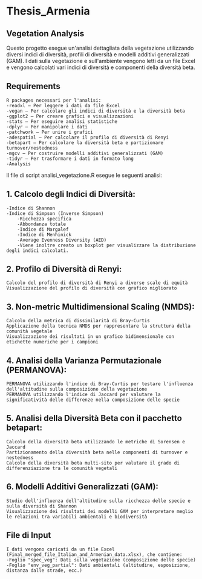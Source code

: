 # Thesis_Armenia
  ## Vegetation Analysis
  Questo progetto esegue un'analisi dettagliata della vegetazione utilizzando diversi indici di diversità, profili di diversità e modelli additivi generalizzati (GAM). I dati sulla vegetazione e sull'ambiente vengono letti da un file Excel e vengono calcolati vari indici di diversità e componenti della diversità beta.

  ## Requirements
    R packages necessari per l'analisi:
    -readxl – Per leggere i dati da file Excel
    -vegan – Per calcolare gli indici di diversità e la diversità beta
    -ggplot2 – Per creare grafici e visualizzazioni
    -stats – Per eseguire analisi statistiche
    -dplyr – Per manipolare i dati
    -patchwork – Per unire i grafici
    -adespatial – Per calcolare il profilo di diversità di Renyi
    -betapart – Per calcolare la diversità beta e partizionare turnover/nestedness
    -mgcv – Per costruire modelli additivi generalizzati (GAM)
    -tidyr – Per trasformare i dati in formato long
    -Analysis
    
  Il file di script analisi_vegetazione.R esegue le seguenti analisi:
  ## 1. Calcolo degli Indici di Diversità:
    -Indice di Shannon
    -Indice di Simpson (Inverse Simpson)
		-Ricchezza specifica
		-Abbondanza totale
		-Indice di Margalef
		-Indice di Menhinick
		-Average Evenness Diversity (AED)
		-Viene inoltre creato un boxplot per visualizzare la distribuzione degli indici calcolati.
	
 ## 2. Profilo di Diversità di Renyi:
 	Calcolo del profilo di diversità di Renyi a diverse scale di equità
	Visualizzazione del profilo di diversità con grafico migliorato
 
 ## 3. Non-metric Multidimensional Scaling (NMDS):
 	Calcolo della metrica di dissimilarità di Bray-Curtis	
	Applicazione della tecnica NMDS per rappresentare la struttura della comunità vegetale
 	Visualizzazione dei risultati in un grafico bidimensionale con etichette numeriche per i campioni
	
 ## 4. Analisi della Varianza Permutazionale (PERMANOVA):
 	PERMANOVA utilizzando l'indice di Bray-Curtis per testare l'influenza dell'altitudine sulla composizione della vegetazione
	PERMANOVA utilizzando l'indice di Jaccard per valutare la significatività delle differenze nella composizione delle specie
 
 ## 5. Analisi della Diversità Beta con il pacchetto betapart:
 	Calcolo della diversità beta utilizzando le metriche di Sorensen e Jaccard
	Partizionamento della diversità beta nelle componenti di turnover e nestedness
 	Calcolo della diversità beta multi-sito per valutare il grado di differenziazione tra le comunità vegetali
	
 ## 6. Modelli Additivi Generalizzati (GAM):
 	Studio dell'influenza dell'altitudine sulla ricchezza delle specie e sulla diversità di Shannon
	Visualizzazione dei risultati dei modelli GAM per interpretare meglio le relazioni tra variabili ambientali e biodiversità
 
 ## File di Input
 	I dati vengono caricati da un file Excel (Final_merged_file_Italian_and_Armenian_data.xlsx), che contiene:
	-Foglio "spec_veg": Dati sulla vegetazione (composizione delle specie)
 	-Foglio "env_veg_partial": Dati ambientali (altitudine, esposizione, distanza dalle strade, ecc.)
